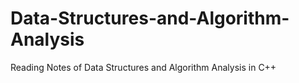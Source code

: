 # Data-Structures-and-Algorithm-Analysis
Reading Notes of Data Structures and Algorithm Analysis in C++
